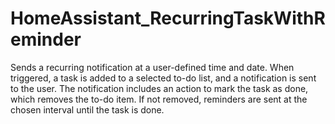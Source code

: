# HomeAssistant_RecurringTaskWithReminder
Sends a recurring notification at a user-defined time and date. When triggered, a task is added to a selected to-do list, and a notification is sent to the user. The notification includes an action to mark the task as done, which removes the to-do item. If not removed, reminders are sent at the chosen interval until the task is done.
